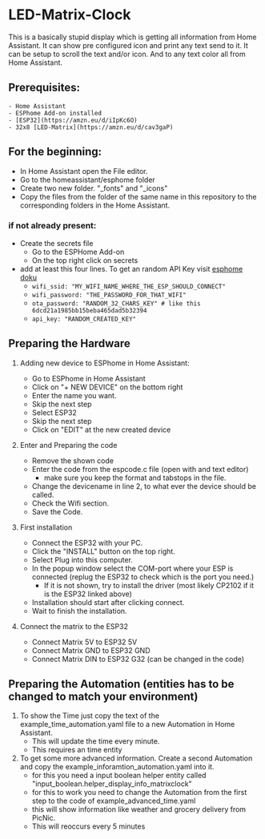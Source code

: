 # LED-Matrix-Clock
This is a basically stupid display which is getting all information from Home Assistant.
It can show pre configured icon and print any text send to it.
It can be setup to scroll the text and/or icon. And to any text color all from Home Assistant.
## Prerequisites:
    - Home Assistant
    - ESPhome Add-on installed
    - [ESP32](https://amzn.eu/d/iIpKc6O)
    - 32x8 [LED-Matrix](https://amzn.eu/d/cav3gaP)

## For the beginning:
- In Home Assistant open the File editor.
- Go to the homeassistant/esphome folder
- Create two new folder. "_fonts" and "_icons"
- Copy the files from the folder of the same name in this repository to the corresponding folders in the Home Assistant.
### if not already present:
- Create the secrets file
    - Go to the ESPHome Add-on
    - On the top right click on secrets
- add at least this four lines. To get an random API Key visit [esphome doku](https://esphome.io/components/api.html#configuration-variables) 
    - `wifi_ssid: "MY_WIFI_NAME_WHERE_THE_ESP_SHOULD_CONNECT"`
    - `wifi_password: "THE_PASSWORD_FOR_THAT_WIFI"`
    - `ota_password: "RANDOM_32_CHARS_KEY" # like this 6dcd21a1985bb15beba465dad5b32394`
    - `api_key: "RANDOM_CREATED_KEY"`


## Preparing the Hardware
1. Adding new device to ESPhome in Home Assistant:
    - Go to ESPhome in Home Assistant
    - Click on "+ NEW DEVICE" on the bottom right
    - Enter the name you want.
    - Skip the next step
    - Select ESP32
    - Skip the next step
    - Click on "EDIT" at the new created device

2. Enter and Preparing the code
    - Remove the shown code
    - Enter the code from the espcode.c file (open with and text editor)
        - make sure you keep the format and tabstops in the file.
    - Change the devicename in line 2, to what ever the device should be called.
    - Check the Wifi section.
    - Save the Code.

3. First installation
    - Connect the ESP32 with your PC.
    - Click the "INSTALL" button on the top right.
    - Select Plug into this computer.
    - In the popup window select the COM-port where your ESP is connected (replug the ESP32 to check which is the port you need.)
        - If it is not shown, try to install the driver (most likely CP2102 if it is the ESP32 linked above)
    - Installation should start after clicking connect.
    - Wait to finish the installation.

4. Connect the matrix to the ESP32
    - Connect Matrix 5V to ESP32 5V
    - Connect Matrix GND to ESP32 GND
    - Connect Matrix DIN to ESP32 G32 (can be changed in the code)

## Preparing the Automation (entities has to be changed to match your environment)
1. To show the Time just copy the text of the example_time_automation.yaml file to a new Automation in Home Assistant.
    - This will update the time every minute.
    - This requires an time entity    
2. To get some more advanced information. Create a second Automation and copy the example_inforamtion_automation.yaml into it.
    - for this you need a input boolean helper entity called "input_boolean.helper_display_info_matrixclock"
    - for this to work you need to change the Automation from the first step to the code of example_advanced_time.yaml
    - this will show information like weather and grocery delivery from PicNic.
    - This will reoccurs every 5 minutes